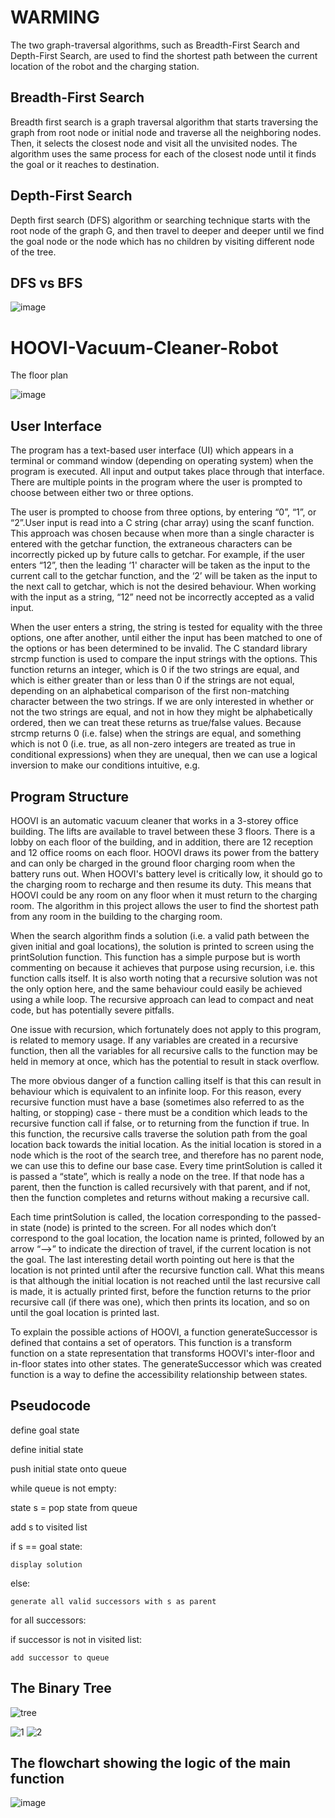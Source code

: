 # WARMING

The two graph-traversal algorithms, such as Breadth-First Search and Depth-First Search, are used to find the shortest path between the current location of the robot and the charging station.

## Breadth-First Search

Breadth first search is a graph traversal algorithm that starts traversing the graph from root node or initial node and traverse all the neighboring nodes. Then, it selects the closest node and visit all the unvisited nodes. The algorithm uses the same process for each of the closest node until it finds the goal or it reaches to destination.

## Depth-First Search

Depth first search (DFS) algorithm or searching technique starts with the root node of the graph G, and then travel to deeper and deeper until we find the goal node or the node which has no children by visiting different node of the tree.

## DFS vs BFS
![image](https://user-images.githubusercontent.com/76905667/182620015-ba53b7ad-3e95-4cc6-afd8-8dda643bfe0f.png)



# HOOVI-Vacuum-Cleaner-Robot
The floor plan

![image](https://user-images.githubusercontent.com/76905667/180611060-5617e08b-da6d-43ef-a1d0-ab6ee304090d.png)

## User Interface

The program has a text-based user interface (UI) which appears in a terminal or command window (depending on operating system) when the program is executed. All input and output takes place through that interface. There are multiple points in the program where the user is prompted to choose between either two or three options.

The user is prompted to choose from three options, by entering “0”, “1”, or “2”.User input is read into a C string (char array) using the scanf function. This approach was chosen because when more than a single character is entered with the getchar function, the extraneous characters can be incorrectly picked up by future calls to getchar. For example, if the user enters “12”, then the leading ‘1' character will be taken as the input to the current call to the getchar function, and the ‘2’ will be taken as the input to the next call to getchar, which is not the desired behaviour. When working with the input as a string, “12” need not be incorrectly accepted as a valid input.

When the user enters a string, the string is tested for equality with the three options, one after another, until either the input has been matched to one of the options or has been determined to be invalid. The C standard library strcmp function is used to compare the input strings with the options. This function returns an integer, which is 0 if the two strings are equal, and which is either greater than or less than 0 if the strings are not equal, depending on an alphabetical comparison
of the first non-matching character between the two strings. If we are only interested in whether or not the two strings are equal, and not in how they might be alphabetically ordered, then we can treat these returns as true/false values. Because strcmp returns 0 (i.e. false) when the strings are equal, and something which is not 0 (i.e. true, as all non-zero integers are treated as true in conditional expressions) when they are unequal, then we can use a logical inversion to make our conditions intuitive, e.g.

## Program Structure

HOOVI is an automatic vacuum cleaner that works in a 3-storey office building. The lifts are available to travel between these 3 floors. There is a lobby on each floor of the building, and in addition, there are 12 reception and 12 office rooms on each floor. HOOVI draws its power from the battery and can only be charged in the ground floor charging room when the battery runs out. When HOOVI's battery level is critically low, it should go to the charging room to recharge and then resume its duty. This means that HOOVI could be any room on any floor when it must return to the charging room. The algorithm in this project allows the user to find the shortest path from any room in the building to the charging room.

When the search algorithm finds a solution (i.e. a valid path between the given initial and goal locations), the solution is printed to screen using the printSolution function. This function has a simple purpose but is worth commenting on because it achieves that purpose using recursion, i.e. this function calls itself. It is also worth noting that a recursive solution was not the only option here, and the same behaviour could easily be achieved using a while loop. The recursive approach can lead to compact and neat code, but has potentially severe pitfalls.

One issue with recursion, which fortunately does not apply to this program, is related to memory usage. If any variables are created in a recursive function, then all the variables for all recursive calls to the function may be held in memory at once, which has the potential to result in stack overflow.

The more obvious danger of a function calling itself is that this can result in behaviour which is equivalent to an infinite loop. For this reason, every recursive function must have a base (sometimes also referred to as the halting, or stopping) case - there must be a condition which leads to the recursive function call if false, or to returning from the function if true. In this function, the recursive calls traverse the solution path from the goal location back towards the initial location. As the initial location is stored in a node which is the root of the search tree, and therefore has no parent node, we can use this to define our base case. Every time printSolution is called it is passed a “state”, which is really a node on the tree. If that node has a parent, then the function is called recursively with that parent, and if not, then the function completes and returns without making a recursive call. 

Each time printSolution is called, the location corresponding to the passed-in state (node) is printed to the screen. For all nodes which don’t correspond to the goal location, the location name is printed, followed by an arrow “—->” to indicate the direction of travel, if the current location is not the goal. The last interesting detail worth pointing out here is that the location is not printed until after the recursive function call. What this means is that although the initial location is not reached until the last recursive call is made, it is actually printed first, before the function returns to the prior recursive call (if there was one), which then prints its location, and so on until the goal location is printed last.

To explain the possible actions of HOOVI, a function generateSuccessor is defined that contains a set of operators. This function is a transform function on a state representation that transforms HOOVI's inter-floor and in-floor states into other states. The generateSuccessor which was created function is a way to define the accessibility relationship between states.

## Pseudocode

define goal state


define initial state


push initial state onto queue

while queue is not empty:
  
  state s = pop state from queue
  
  add s to visited list


  if s == goal state:
    
    display solution

  
  else:
    
    generate all valid successors with s as parent
    
    
  for all successors:
      
   if successor is not in visited list:
        
    add successor to queue
        
## The Binary Tree

![tree](https://user-images.githubusercontent.com/76905667/182643316-d79076d7-7872-45b3-a173-85d5d3771d67.png)


![1](https://user-images.githubusercontent.com/76905667/180611167-71336fbe-f399-46f1-ab18-385b64bd11cf.png)
![2](https://user-images.githubusercontent.com/76905667/180611170-72c2e948-b274-4816-8019-00f7b1023a3f.png)

## The flowchart showing the logic of the main function

![image](https://user-images.githubusercontent.com/76905667/182635118-0d538cc8-f5d8-45fc-b744-9750fecedbff.png)
